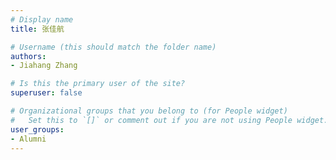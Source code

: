 ```yaml
---
# Display name
title: 张佳航

# Username (this should match the folder name)
authors:
- Jiahang Zhang

# Is this the primary user of the site?
superuser: false

# Organizational groups that you belong to (for People widget)
#   Set this to `[]` or comment out if you are not using People widget.
user_groups:
- Alumni
---
```


